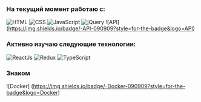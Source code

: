 ### На текущий момент работаю с:

![HTML](https://img.shields.io/badge/-HTML-090909?style=for-the-badge&logo=html5)
![CSS](https://img.shields.io/badge/-CSS-090909?style=for-the-badge&logo=css3)
![JavaScript](https://img.shields.io/badge/-JavaScript-090909?style=for-the-badge&logo=JavaScript)
![jQuery](https://img.shields.io/badge/-jQuery-090909?style=for-the-badge&logo=jQuery)
![API] (https://img.shields.io/badge/-API-090909?style=for-the-badge&logo=API)

###  Активно изучаю  следующие  технологии:
![ReactJs](https://img.shields.io/badge/-ReactJs-090909?style=for-the-badge&logo=React)
![Redux](https://img.shields.io/badge/-Redux-090909?style=for-the-badge&logo=Redux)
![TypeScript](https://img.shields.io/badge/-TypeScript-090909?style=for-the-badge&logo=TypeScript)

### Знаком
![Docker] (https://img.shields.io/badge/-Docker-090909?style=for-the-badge&logo=Docker)

